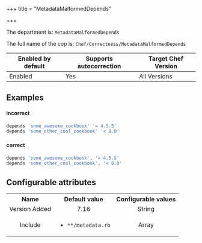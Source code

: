 +++
title = "MetadataMalformedDepends"

+++

<!-- This content is automatically generated. See https://github.com/chef/chef-web-docs/blob/main/generated/README.md -->

The department is: `MetadataMalformedDepends`

The full name of the cop is: `Chef/Correctness/MetadataMalformedDepends`

| Enabled by default | Supports autocorrection | Target Chef Version |
| --- | --- | --- |
| Enabled | Yes | All Versions |

## Examples


#### incorrect

```ruby
depends 'some_awesome_cookbook' '= 4.5.5'
depends 'some_other_cool_cookbook' '< 8.0'
```

#### correct

```ruby
depends 'some_awesome_cookbook', '= 4.5.5'
depends 'some_other_cool_cookbook', '< 8.0'
```

## Configurable attributes

<table>
<tbody><tr>
<th>Name</th>
<th>Default value</th>
<th>Configurable values</th>
</tr>
<tr>
<td style="text-align:center">Version Added</td>
<td style="text-align:center">7.16</td>
<td style="text-align:center">String</td>
</tr>
<tr><td style="text-align:center">Include</td>
<td style="text-align:center"><ul>
<li><code>**/metadata.rb</code></li>
</ul>
</td>
<td style="text-align:center">Array</td>
</tr></tbody></table>
